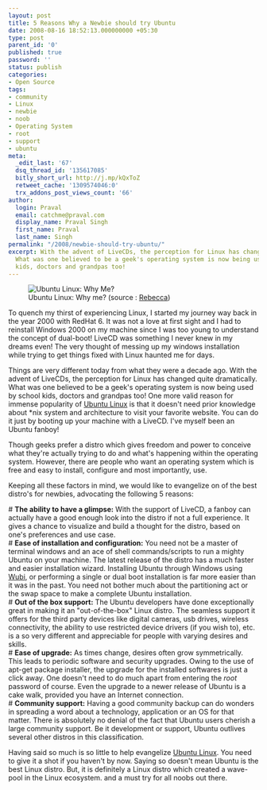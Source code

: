 ```yaml
---
layout: post
title: 5 Reasons Why a Newbie should try Ubuntu
date: 2008-08-16 18:52:13.000000000 +05:30
type: post
parent_id: '0'
published: true
password: ''
status: publish
categories:
- Open Source
tags:
- community
- Linux
- newbie
- noob
- Operating System
- root
- support
- ubuntu
meta:
  _edit_last: '67'
  dsq_thread_id: '135617085'
  bitly_short_url: http://j.mp/kQxToZ
  retweet_cache: '1309574046:0'
  trx_addons_post_views_count: '66'
author:
  login: Praval
  email: catchme@praval.com
  display_name: Praval Singh
  first_name: Praval
  last_name: Singh
permalink: "/2008/newbie-should-try-ubuntu/"
excerpt: With the advent of LiveCDs, the perception for Linux has changed quite dramatically.
  What was one believed to be a geek's operating system is now being used by school
  kids, doctors and grandpas too!
---
```

<figure><img src="/static/2008/08/ubuntu-linux-newbie.jpg" alt="Ubuntu Linux: Why Me?" /><br />
<figcaption>Ubuntu Linux: Why me? (source : <a href="http://www.flickr.com/photos/beckytwinley/2451754919">Rebecca</a>)</figcaption>
</figure>
<p>To quench my thirst of experiencing Linux, I started my journey way back in the year 2000 with RedHat 6. It was not a love at first sight and I had to reinstall Windows 2000 on my machine since I was too young to understand the concept of dual-boot! LiveCD was something I never knew in my dreams even! The very thought of messing up my windows installation while trying to get things fixed with Linux haunted me for days.</p>
<p>Things are very different today from what they were a decade ago. With the advent of LiveCDs, the perception for Linux has changed quite dramatically. What was one believed to be a geek's operating system is now being used by school kids, doctors and grandpas too! One more valid reason for immense popularity of <a href="/2008/ubuntu-intrepid-ibex/">Ubuntu Linux</a> is that it doesn't need prior knowledge about *nix system and architecture to visit your favorite website. You can do it just by booting up your machine with a LiveCD. I've myself been an Ubuntu fanboy!</p>
<p>Though geeks prefer a distro which gives freedom and power to conceive what they're actually trying to do and what's happening within the operating system. However, there are people who want an operating system which is free and easy to install, configure and most importantly, use.</p>
<p>Keeping all these factors in mind, we would like to evangelize on of the best distro's for newbies, advocating the following 5 reasons:</p>
<p># <strong>The ability to have a glimpse:</strong> With the support of LiveCD, a fanboy can actually have a good enough look into the distro if not a full experience. It gives a chance to visualize and build a thought for the distro, based on one's preferences and use case.<br />
# <strong>Ease of installation and configuration:</strong> You need not be a master of terminal windows and an ace of shell commands/scripts to run a mighty Ubuntu on your machine. The latest release of the distro has a much faster and easier installation wizard. Installing Ubuntu through Windows using <a href="http://en.wikipedia.org/wiki/Wubi_(Ubuntu)">Wubi</a>, or performing a single or dual boot installation is far more easier than it was in the past. You need not bother much about the partitioning act or the swap space to make a complete Ubuntu installation.<br />
# <strong>Out of the box support:</strong> The Ubuntu developers have done exceptionally great in making it an "out-of-the-box" Linux distro. The seamless support it offers for the third party devices like digital cameras, usb drives, wireless connectivity, the ability to use restricted device drivers (if you wish to), etc. is a so very different and appreciable for people with varying desires and skills.<br />
# <strong>Ease of upgrade:</strong> As times change, desires often grow symmetrically. This leads to periodic software and security upgrades. Owing to the use of apt-get package installer, the upgrade for the installed softwares is just a click away. One doesn't need to do much apart from entering the <em>root</em> password of course. Even the upgrade to a newer release of Ubuntu is a cake walk, provided you have an Internet connection.<br />
# <strong>Community support:</strong> Having a good community backup can do wonders in spreading a word about a technology, application or an OS for that matter. There is absolutely no denial of the fact that Ubuntu users cherish a large community support. Be it development or support, Ubuntu outlives several other distros in this classification.</p>
<p>Having said so much is so little to help evangelize <a href="/2008/ubuntu-intrepid-ibex/">Ubuntu Linux</a>. You need to give it a shot if you haven't by now. Saying so doesn't mean Ubuntu is the best Linux distro. But, it is definitely a Linux distro which created a wave-pool in the Linux ecosystem. and a must try for all noobs out there.</p>

